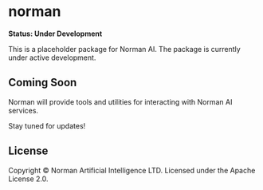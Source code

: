 # norman

**Status: Under Development**

This is a placeholder package for Norman AI. The package is currently under active development.

## Coming Soon

Norman will provide tools and utilities for interacting with Norman AI services.

Stay tuned for updates!

## License

Copyright © Norman Artificial Intelligence LTD. Licensed under the Apache License 2.0.